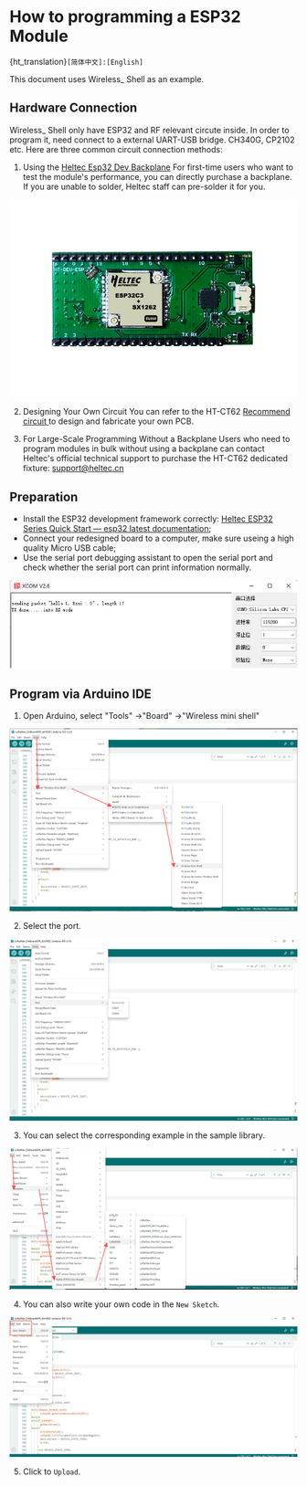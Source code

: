 # How to programming a ESP32 Module
{ht_translation}`[简体中文]:[English]`

This document uses Wireless_ Shell as an example.

## Hardware Connection
Wireless_ Shell only have ESP32 and RF relevant circute inside. In order to program it, need connect to a external UART-USB bridge. CH340G, CP2102 etc. Here are three common circuit connection methods:

1. Using the [Heltec Esp32 Dev Backplane](https://heltec.org/project/esp-dev-backplane/)
For first-time users who want to test the module's performance, you can directly purchase a backplane. If you are unable to solder, Heltec staff can pre-solder it for you.

![](img/programming_esp32/08.png)

2. Designing Your Own Circuit
You can refer to the HT-CT62 [Recommend circuit ](https://resource.heltec.cn/download/Wireless_Shell/wireless_shell_reference_hardware_design.pdf) to design and fabricate your own PCB.

3. For Large-Scale Programming Without a Backplane
Users who need to program modules in bulk without using a backplane can contact Heltec's official technical support to purchase the HT-CT62 dedicated fixture: support@heltec.cn

## Preparation

- Install the ESP32 development framework correctly: [Heltec ESP32 Series Quick Start — esp32 latest documentation](https://docs.heltec.org/en/node/esp32/esp32_general_docs/quick_start.html);
- Connect your redesigned board to a computer, make sure useing a high quality Micro USB cable;
- Use the serial port debugging assistant to open the serial port and check whether the serial port can print information normally.

![](img/programming_esp32/01.png)


## Program via Arduino IDE

1. Open Arduino, select "Tools" ->"Board" ->"Wireless mini shell"

![](img/programming_esp32/03.png)

2. Select the port.

![](img/programming_esp32/04.png)

3. You can select the corresponding example in the sample library.

![](img/programming_esp32/05.png)

4. You can also write your own code in the `New Sketch`.

![](img/programming_esp32/06.png)

5. Click to `Upload`.